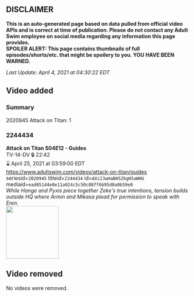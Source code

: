 ## DISCLAIMER
**This is an auto-generated page based on data pulled from official video APIs and is correct at time of publication. Please do not contact any Adult Swim employee on social media regarding any information this page provides.**  
**SPOILER ALERT: This page contains thumbnails of full episodes/shorts/etc. that might be spoilery to you. YOU HAVE BEEN WARNED.**  

_Last Update: April 4, 2021 at 04:30:22 EDT_
## Video added
### Summary
2020945 Attack on Titan: 1  
### 2244434
**Attack on Titan S04E12 - Guides**  
TV-14-DV 🔒 22:42  
⌛ April 25, 2021 at 03:59:00 EDT  
https://www.adultswim.com/videos/attack-on-titan/guides  
seriesid=`2020945` titleid=`2244434` id=`AXiI3wHaBH5Z6gH5aWHU` mediaid=`ead65144e0e11a024c5c50c08ff6b95d0a0b59e0`  
_While Hange and Pyxis piece together Zeke's true intentions, tension builds outside HQ where Armin and Mikasa plead for permission to speak with Eren._  
<a href="https://media.cdn.adultswim.com/uploads/20210331/thumbnails/2_213311120171-attackontitan_071_Guides.jpg"><img src="https://media.cdn.adultswim.com/uploads/20210331/thumbnails/2_213311120171-attackontitan_071_Guides.jpg" height="144px" /></a>
## Video removed
No videos were removed.  
